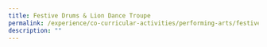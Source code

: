 ```yaml
---
title: Festive Drums & Lion Dance Troupe
permalink: /experience/co-curricular-activities/performing-arts/festive-drums-n-lion-dance-troupe
description: ""
---
```

